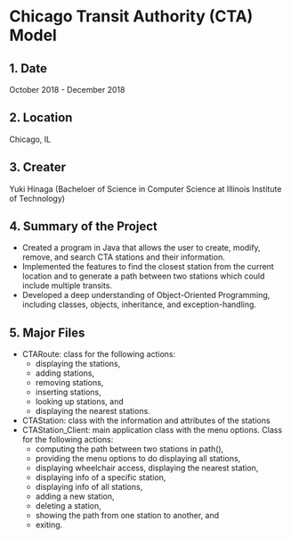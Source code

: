 # Chicago Transit Authority (CTA) Model

## 1. Date
   October 2018 - December 2018
   
## 2. Location
   Chicago, IL
   
## 3. Creater
   Yuki Hinaga (Bacheloer of Science in Computer Science at Illinois Institute of Technology)
   
## 4. Summary of the Project
   - Created a program in Java that allows the user to create, modify, remove, and search CTA stations and their information.
   - Implemented the features to find the closest station from the current location and to generate a path between two stations which could include multiple transits.
   - Developed a deep understanding of Object-Oriented Programming, including classes, objects, inheritance, and exception-handling.

## 5. Major Files
   - CTARoute: class for the following actions:
   	 - displaying the stations, 
   	 - adding stations, 
   	 - removing stations, 
   	 - inserting stations, 
   	 - looking up stations, and 
   	 - displaying the nearest stations.
   - CTAStation: class with the information and attributes of the stations
   - CTAStation_Client: main application class with the menu options. Class for the following actions:
     - computing the path between two stations in path(),
     - providing the menu options to do displaying all stations,
     - displaying wheelchair access, displaying the nearest station, 
     - displaying info of a specific station, 
     - displaying info of all stations, 
     - adding a new station, 
     - deleting a station, 
     - showing the path from one station to another, and
     - exiting.